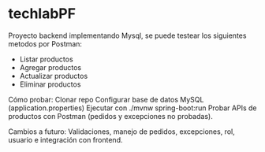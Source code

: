 # techlabPF

Proyecto backend implementando Mysql, se puede testear los siguientes metodos por Postman: 
- Listar productos
- Agregar productos
- Actualizar productos
- Eliminar productos

Cómo probar:
Clonar repo
Configurar base de datos MySQL (application.properties)
Ejecutar con ./mvnw spring-boot:run
Probar APIs de productos con Postman (pedidos y excepciones no probadas).

Cambios a futuro:
Validaciones, manejo de pedidos, excepciones, rol, usuario e integración con frontend.

